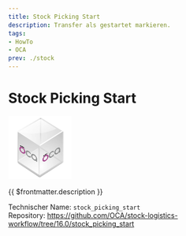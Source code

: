 ```yaml
---
title: Stock Picking Start
description: Transfer als gestartet markieren.
tags:
- HowTo
- OCA
prev: ./stock
---
```

# Stock Picking Start
![icon_oca_app](attachments/icon_oca_app.png)

{{ $frontmatter.description }}

Technischer Name: `stock_picking_start`\
Repository: <https://github.com/OCA/stock-logistics-workflow/tree/16.0/stock_picking_start>
